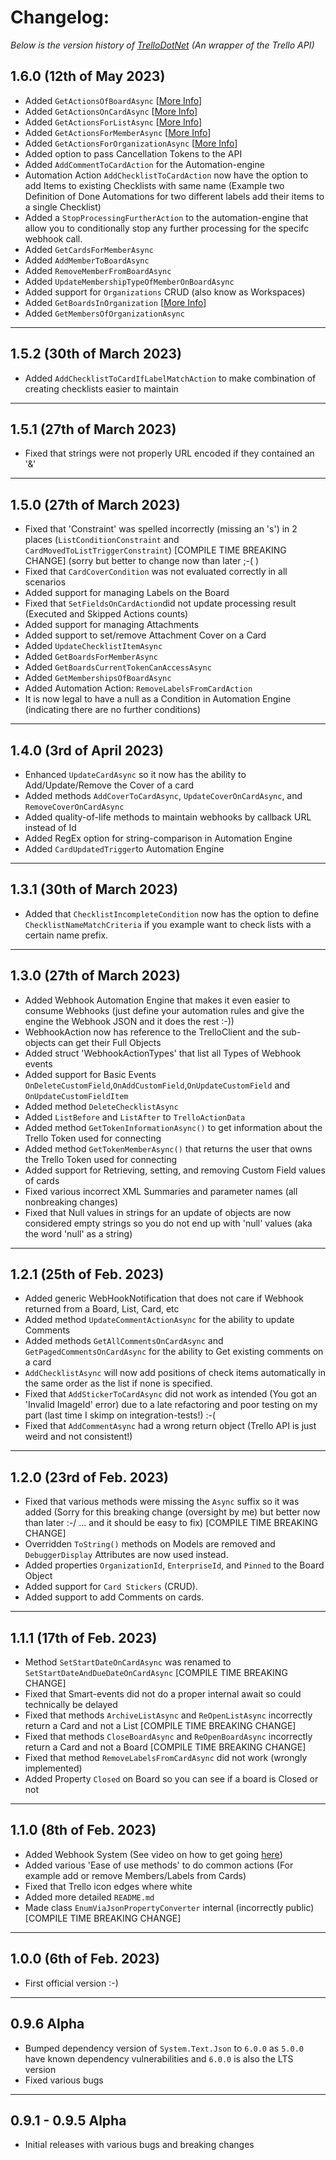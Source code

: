 # Changelog: 
*Below is the version history of [TrelloDotNet](https://github.com/rwjdk/TrelloDotNet) (An wrapper of the Trello API)*

## 1.6.0 (12th of May 2023)
- Added `GetActionsOfBoardAsync` [[More Info](https://github.com/rwjdk/TrelloDotNet/wiki/GetActionsOfBoardAsync)]
- Added `GetActionsOnCardAsync` [[More Info](https://github.com/rwjdk/TrelloDotNet/wiki/GetActionsOnCardAsync)]
- Added `GetActionsForListAsync` [[More Info](https://github.com/rwjdk/TrelloDotNet/wiki/GetActionsForListAsync)]
- Added `GetActionsForMemberAsync` [[More Info](https://github.com/rwjdk/TrelloDotNet/wiki/GetActionsForMemberAsync)]
- Added `GetActionsForOrganizationAsync` [[More Info](https://github.com/rwjdk/TrelloDotNet/wiki/GetActionsForOrganizationsAsync)]
- Added option to pass Cancellation Tokens to the API
- Added `AddCommentToCardAction` for the Automation-engine
- Automation Action `AddChecklistToCardAction` now have the option to add Items to existing Checklists with same name (Example two Definition of Done Automations for two different labels add their items to a single Checklist)
- Added a `StopProcessingFurtherAction` to the automation-engine that allow you to conditionally stop any further processing for the specifc webhook call.
- Added `GetCardsForMemberAsync`
- Added `AddMemberToBoardAsync`
- Added `RemoveMemberFromBoardAsync`
- Added `UpdateMembershipTypeOfMemberOnBoardAsync`
- Added support for `Organizations` CRUD (also know as Workspaces)
- Added `GetBoardsInOrganization` [[More Info](https://github.com/rwjdk/TrelloDotNet/wiki/GetBoardsInOrganization)]
- Added `GetMembersOfOrganizationAsync`

<hr>

## 1.5.2 (30th of March 2023)
- Added `AddChecklistToCardIfLabelMatchAction` to make combination of creating checklists easier to maintain

<hr>

## 1.5.1 (27th of March 2023)
- Fixed that strings were not properly URL encoded if they contained an '&'

<hr>

## 1.5.0 (27th of March 2023)
- Fixed that 'Constraint' was spelled incorrectly (missing an 's') in 2 places (`ListConditionConstraint` and `CardMovedToListTriggerConstraint`) [COMPILE TIME BREAKING CHANGE] (sorry but better to change now than later ;-( ) 
- Fixed that `CardCoverCondition` was not evaluated correctly in all scenarios
- Added support for managing Labels on the Board
- Fixed that `SetFieldsOnCardAction`did not update processing result (Executed and Skipped Actions counts)
- Added support for managing Attachments
- Added support to set/remove Attachment Cover on a Card
- Added `UpdateChecklistItemAsync`
- Added `GetBoardsForMemberAsync`
- Added `GetBoardsCurrentTokenCanAccessAsync`
- Added `GetMembershipsOfBoardAsync` 
- Added Automation Action: `RemoveLabelsFromCardAction`
- It is now legal to have a null as a Condition in Automation Engine (indicating there are no further conditions)

<hr>

## 1.4.0 (3rd of April 2023)
- Enhanced `UpdateCardAsync` so it now has the ability to Add/Update/Remove the Cover of a card
- Added methods `AddCoverToCardAsync`, `UpdateCoverOnCardAsync`, and `RemoveCoverOnCardAsync`
- Added quality-of-life methods to maintain webhooks by callback URL instead of Id
- Added RegEx option for string-comparison in Automation Engine
- Added `CardUpdatedTrigger`to Automation Engine

<hr>

## 1.3.1 (30th of March 2023)
- Added that `ChecklistIncompleteCondition` now has the option to define `ChecklistNameMatchCriteria` if you example want to check lists with a certain name prefix.

<hr>

## 1.3.0 (27th of March 2023)
- Added Webhook Automation Engine that makes it even easier to consume Webhooks (just define your automation rules and give the engine the Webhook JSON and it does the rest :-))
- WebhookAction now has reference to the TrelloClient and the sub-objects can get their Full Objects
- Added struct 'WebhookActionTypes' that list all Types of Webhook events
- Added support for Basic Events `OnDeleteCustomField`,`OnAddCustomField`,`OnUpdateCustomField` and `OnUpdateCustomFieldItem`
- Added method `DeleteChecklistAsync`
- Added `ListBefore` and `ListAfter` to `TrelloActionData`
- Added method `GetTokenInformationAsync()` to get information about the Trello Token used for connecting
- Added method `GetTokenMemberAsync()` that returns the user that owns the Trello Token used for connecting
- Added support for Retrieving, setting, and removing Custom Field values of cards
- Fixed various incorrect XML Summaries and parameter names (all nonbreaking changes)
- Fixed that Null values in strings for an update of objects are now considered empty strings so you do not end up with 'null' values (aka the word 'null' as a string)

<hr>

## 1.2.1 (25th of Feb. 2023)
- Added generic WebHookNotification that does not care if Webhook returned from a Board, List, Card, etc
- Added method `UpdateCommentActionAsync` for the ability to update Comments
- Added methods `GetAllCommentsOnCardAsync` and `GetPagedCommentsOnCardAsync` for the ability to Get existing comments on a card
- `AddChecklistAsync` will now add positions of check items automatically in the same order as the list if none is specified.
- Fixed that `AddStickerToCardAsync` did not work as intended (You got an 'Invalid ImageId' error) due to a late refactoring and poor testing on my part (last time I skimp on integration-tests!) :-(
- Fixed that `AddCommentAsync` had a wrong return object (Trello API is just weird and not consistent!)

<hr>

## 1.2.0 (23rd of Feb. 2023)
- Fixed that various methods were missing the `Async` suffix so it was added (Sorry for this breaking change (oversight by me) but better now than later :-/ ... and it should be easy to fix) [COMPILE TIME BREAKING CHANGE]
- Overridden `ToString()` methods on Models are removed and `DebuggerDisplay` Attributes are now used instead.
- Added properties `OrganizationId`, `EnterpriseId`, and `Pinned` to the Board Object
- Added support for `Card Stickers` (CRUD).
- Added support to add Comments on cards.

<hr>

## 1.1.1 (17th of Feb. 2023)
- Method `SetStartDateOnCardAsync` was renamed to `SetStartDateAndDueDateOnCardAsync` [COMPILE TIME BREAKING CHANGE]
- Fixed that Smart-events did not do a proper internal await so could technically be delayed
- Fixed that methods `ArchiveListAsync` and `ReOpenListAsync` incorrectly return a Card and not a List [COMPILE TIME BREAKING CHANGE]
- Fixed that methods `CloseBoardAsync` and `ReOpenBoardAsync` incorrectly return a Card and not a Board [COMPILE TIME BREAKING CHANGE]
- Fixed that method `RemoveLabelsFromCardAsync` did not work (wrongly implemented)
- Added Property `Closed` on Board so you can see if a board is Closed or not

<hr>

## 1.1.0 (8th of Feb. 2023)
- Added Webhook System (See video on how to get going [here](https://youtu.be/A3_B-SLBm_0))
- Added various 'Ease of use methods' to do common actions (For example add or remove Members/Labels from Cards)
- Fixed that Trello icon edges where white
- Added more detailed `README.md`
- Made class `EnumViaJsonPropertyConverter` internal (incorrectly public) [COMPILE TIME BREAKING CHANGE]

<hr>

## 1.0.0 (6th of Feb. 2023)
- First official version :-)

<hr>

## 0.9.6 Alpha
- Bumped dependency version of `System.Text.Json` to `6.0.0` as `5.0.0` have known dependency vulnerabilities and `6.0.0` is also the LTS version
- Fixed various bugs

<hr>

## 0.9.1 - 0.9.5 Alpha
- Initial releases with various bugs and breaking changes
